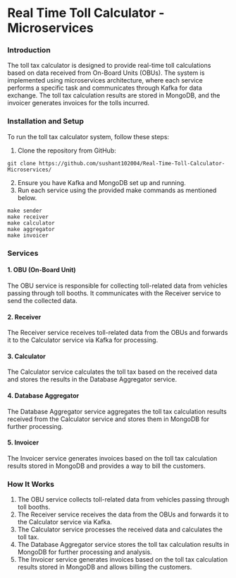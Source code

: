 # Real Time Toll Calculator - Microservices

### Introduction

The toll tax calculator is designed to provide real-time toll calculations based on data received from On-Board Units (OBUs). The system is implemented using microservices architecture, where each service performs a specific task and communicates through Kafka for data exchange. The toll tax calculation results are stored in MongoDB, and the invoicer generates invoices for the tolls incurred.

### Installation and Setup
To run the toll tax calculator system, follow these steps:
1. Clone the repository from GitHub:
```
git clone https://github.com/sushant102004/Real-Time-Toll-Calculator-Microservices/
```
2. Ensure you have Kafka and MongoDB set up and running.
3. Run each service using the provided make commands as mentioned below.

```
make sender
make receiver
make calculator
make aggregator
make invoicer
```

### Services
#### 1. OBU (On-Board Unit)

The OBU service is responsible for collecting toll-related data from vehicles passing through toll booths. It communicates with the Receiver service to send the collected data.

#### 2. Receiver

The Receiver service receives toll-related data from the OBUs and forwards it to the Calculator service via Kafka for processing.

#### 3. Calculator

The Calculator service calculates the toll tax based on the received data and stores the results in the Database Aggregator service.

#### 4. Database Aggregator

The Database Aggregator service aggregates the toll tax calculation results received from the Calculator service and stores them in MongoDB for further processing.

#### 5. Invoicer

The Invoicer service generates invoices based on the toll tax calculation results stored in MongoDB and provides a way to bill the customers.



### How It Works

1. The OBU service collects toll-related data from vehicles passing through toll booths.
2. The Receiver service receives the data from the OBUs and forwards it to the Calculator service via Kafka.
3. The Calculator service processes the received data and calculates the toll tax.
4. The Database Aggregator service stores the toll tax calculation results in MongoDB for further processing and analysis.
5. The Invoicer service generates invoices based on the toll tax calculation results stored in MongoDB and allows billing the customers.
